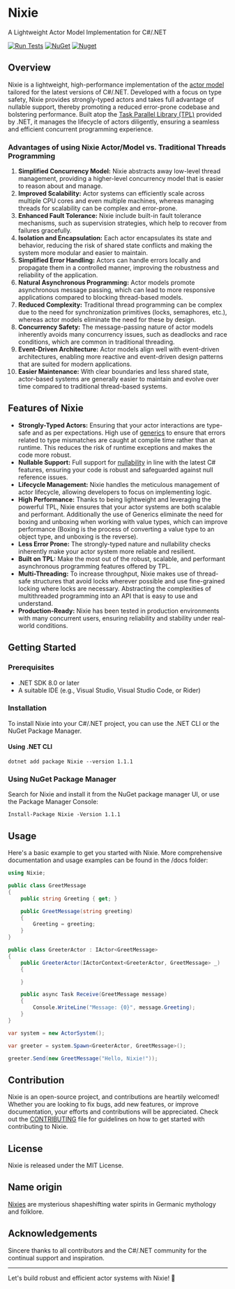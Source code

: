 # Nixie

A Lightweight Actor Model Implementation for C#/.NET 

[![Run Tests](https://github.com/andresgutierrez/nixie/actions/workflows/run-tests.yml/badge.svg)](https://github.com/andresgutierrez/nixie/actions/workflows/run-tests.yml)
[![NuGet](https://img.shields.io/nuget/v/Nixie.svg?style=flat-square)](https://www.nuget.org/packages/Nixie)
[![Nuget](https://img.shields.io/nuget/dt/Nixie)](https://www.nuget.org/packages/Nixie)

## Overview

Nixie is a lightweight, high-performance implementation of the [actor model](https://en.wikipedia.org/wiki/Actor_model) tailored for the latest versions of C#/.NET. Developed with a focus on type safety, Nixie provides strongly-typed actors and takes full advantage of nullable support, thereby promoting a reduced error-prone codebase and bolstering performance. Built atop the [Task Parallel Library (TPL)](https://learn.microsoft.com/en-us/dotnet/standard/parallel-programming/task-parallel-library-tpl) provided by .NET, it manages the lifecycle of actors diligently, ensuring a seamless and efficient concurrent programming experience.

### Advantages of using Nixie Actor/Model vs. Traditional Threads Programming

1. **Simplified Concurrency Model:** Nixie abstracts away low-level thread management, providing a higher-level concurrency model that is easier to reason about and manage.
2. **Improved Scalability:** Actor systems can efficiently scale across multiple CPU cores and even multiple machines, whereas managing threads for scalability can be complex and error-prone.
3. **Enhanced Fault Tolerance:** Nixie include built-in fault tolerance mechanisms, such as supervision strategies, which help to recover from failures gracefully.
4. **Isolation and Encapsulation:** Each actor encapsulates its state and behavior, reducing the risk of shared state conflicts and making the system more modular and easier to maintain.
5. **Simplified Error Handling:** Actors can handle errors locally and propagate them in a controlled manner, improving the robustness and reliability of the application.
6. **Natural Asynchronous Programming:** Actor models promote asynchronous message passing, which can lead to more responsive applications compared to blocking thread-based models.
7. **Reduced Complexity:** Traditional thread programming can be complex due to the need for synchronization primitives (locks, semaphores, etc.), whereas actor models eliminate the need for these by design.
8. **Concurrency Safety:** The message-passing nature of actor models inherently avoids many concurrency issues, such as deadlocks and race conditions, which are common in traditional threading.
9. **Event-Driven Architecture:** Actor models align well with event-driven architectures, enabling more reactive and event-driven design patterns that are suited for modern applications.
10. **Easier Maintenance:** With clear boundaries and less shared state, actor-based systems are generally easier to maintain and evolve over time compared to traditional thread-based systems.

## Features of Nixie

- **Strongly-Typed Actors:** Ensuring that your actor interactions are type-safe and as per expectations. High use of [generics](https://learn.microsoft.com/en-us/dotnet/csharp/fundamentals/types/generics) to ensure that errors related to type mismatches are caught at compile time rather than at runtime. This reduces the risk of runtime exceptions and makes the code more robust.
- **Nullable Support:** Full support for [nullability](https://learn.microsoft.com/en-us/dotnet/csharp/language-reference/builtin-types/nullable-reference-types) in line with the latest C# features, ensuring your code is robust and safeguarded against null reference issues.
- **Lifecycle Management:** Nixie handles the meticulous management of actor lifecycle, allowing developers to focus on implementing logic.
- **High Performance:** Thanks to being lightweight and leveraging the powerful TPL, Nixie ensures that your actor systems are both scalable and performant. Additionally the use of Generics eliminate the need for boxing and unboxing when working with value types, which can improve performance (Boxing is the process of converting a value type to an object type, and unboxing is the reverse).
- **Less Error Prone:** The strongly-typed nature and nullability checks inherently make your actor system more reliable and resilient.
- **Built on TPL:** Make the most out of the robust, scalable, and performant asynchronous programming features offered by TPL.
- **Multi-Threading:** To increase throughput, Nixie makes use of thread-safe structures that avoid locks wherever possible and use fine-grained locking where locks are necessary. Abstracting the complexities of multithreaded programming into an API that is easy to use and understand.
- **Production-Ready:** Nixie has been tested in production environments with many concurrent users, ensuring reliability and stability under real-world conditions.

## Getting Started

### Prerequisites

- .NET SDK 8.0 or later
- A suitable IDE (e.g., Visual Studio, Visual Studio Code, or Rider)

### Installation

To install Nixie into your C#/.NET project, you can use the .NET CLI or the NuGet Package Manager.

#### Using .NET CLI

```shell
dotnet add package Nixie --version 1.1.1
```

### Using NuGet Package Manager

Search for Nixie and install it from the NuGet package manager UI, or use the Package Manager Console:

```shell
Install-Package Nixie -Version 1.1.1
```

## Usage

Here's a basic example to get you started with Nixie. More comprehensive documentation and usage examples can be found in the /docs folder:


```csharp
using Nixie;

public class GreetMessage
{
    public string Greeting { get; }

    public GreetMessage(string greeting)
    {
        Greeting = greeting;
    }
}

public class GreeterActor : IActor<GreetMessage>
{    
    public GreeterActor(IActorContext<GreeterActor, GreetMessage> _)
    {

    }

    public async Task Receive(GreetMessage message)
    {
        Console.WriteLine("Message: {0}", message.Greeting);
    }
}

var system = new ActorSystem();

var greeter = system.Spawn<GreeterActor, GreetMessage>();

greeter.Send(new GreetMessage("Hello, Nixie!"));
```

## Contribution

Nixie is an open-source project, and contributions are heartily welcomed! Whether you are looking to fix bugs, add new features, or improve documentation, your efforts and contributions will be appreciated. Check out the [CONTRIBUTING](CONTRIBUTING.md) file for guidelines on how to get started with contributing to Nixie.

## License

Nixie is released under the MIT License.

## Name origin

[Nixies](https://en.wikipedia.org/wiki/Nixie_(folklore)) are mysterious shapeshifting water spirits in Germanic mythology and folklore. 

## Acknowledgements

Sincere thanks to all contributors and the C#/.NET community for the continual support and inspiration.

---

Let's build robust and efficient actor systems with Nixie! 🚀
